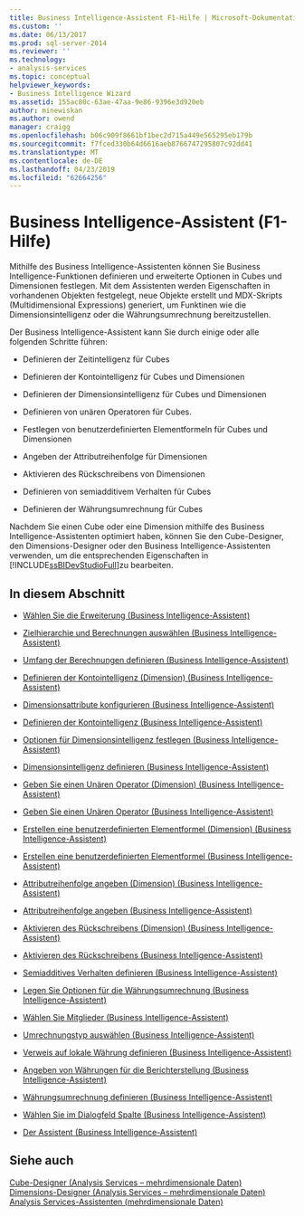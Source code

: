 ```yaml
---
title: Business Intelligence-Assistent F1-Hilfe | Microsoft-Dokumentation
ms.custom: ''
ms.date: 06/13/2017
ms.prod: sql-server-2014
ms.reviewer: ''
ms.technology:
- analysis-services
ms.topic: conceptual
helpviewer_keywords:
- Business Intelligence Wizard
ms.assetid: 155ac80c-63ae-47aa-9e86-9396e3d920eb
author: minewiskan
ms.author: owend
manager: craigg
ms.openlocfilehash: b06c909f8661bf1bec2d715a449e565295eb179b
ms.sourcegitcommit: f7fced330b64d6616aeb8766747295807c92dd41
ms.translationtype: MT
ms.contentlocale: de-DE
ms.lasthandoff: 04/23/2019
ms.locfileid: "62664256"
---
```

# <a name="business-intelligence-wizard-f1-help"></a>Business Intelligence-Assistent (F1-Hilfe)
  Mithilfe des Business Intelligence-Assistenten können Sie Business Intelligence-Funktionen definieren und erweiterte Optionen in Cubes und Dimensionen festlegen. Mit dem Assistenten werden Eigenschaften in vorhandenen Objekten festgelegt, neue Objekte erstellt und MDX-Skripts (Multidimensional Expressions) generiert, um Funktinen wie die Dimensionsintelligenz oder die Währungsumrechnung bereitzustellen.  
  
 Der Business Intelligence-Assistent kann Sie durch einige oder alle folgenden Schritte führen:  
  
-   Definieren der Zeitintelligenz für Cubes  
  
-   Definieren der Kontointelligenz für Cubes und Dimensionen  
  
-   Definieren der Dimensionsintelligenz für Cubes und Dimensionen  
  
-   Definieren von unären Operatoren für Cubes.  
  
-   Festlegen von benutzerdefinierten Elementformeln für Cubes und Dimensionen  
  
-   Angeben der Attributreihenfolge für Dimensionen  
  
-   Aktivieren des Rückschreibens von Dimensionen  
  
-   Definieren von semiadditivem Verhalten für Cubes  
  
-   Definieren der Währungsumrechnung für Cubes  
  
 Nachdem Sie einen Cube oder eine Dimension mithilfe des Business Intelligence-Assistenten optimiert haben, können Sie den Cube-Designer, den Dimensions-Designer oder den Business Intelligence-Assistenten verwenden, um die entsprechenden Eigenschaften in [!INCLUDE[ssBIDevStudioFull](../includes/ssbidevstudiofull-md.md)]zu bearbeiten.  
  
## <a name="in-this-section"></a>In diesem Abschnitt  
  
-   [Wählen Sie die Erweiterung &#40;Business Intelligence-Assistent&#41;](choose-enhancement-business-intelligence-wizard.md)  
  
-   [Zielhierarchie und Berechnungen auswählen &#40;Business Intelligence-Assistent&#41;](choose-time-calculations-business-intelligence-wizard.md)  
  
-   [Umfang der Berechnungen definieren &#40;Business Intelligence-Assistent&#41;](define-scope-of-calculations-business-intelligence-wizard.md)  
  
-   [Definieren der Kontointelligenz &#40;Dimension&#41; &#40;Business Intelligence-Assistent&#41;](define-account-intelligence-dimension-business-intelligence-wizard.md)  
  
-   [Dimensionsattribute konfigurieren &#40;Business Intelligence-Assistent&#41;](configure-dimension-attributes-business-intelligence-wizard.md)  
  
-   [Definieren der Kontointelligenz &#40;Business Intelligence-Assistent&#41;](define-account-intelligence-business-intelligence-wizard.md)  
  
-   [Optionen für Dimensionsintelligenz festlegen &#40;Business Intelligence-Assistent&#41;](set-dimension-intelligence-options-business-intelligence-wizard.md)  
  
-   [Dimensionsintelligenz definieren &#40;Business Intelligence-Assistent&#41;](define-dimension-intelligence-business-intelligence-wizard.md)  
  
-   [Geben Sie einen Unären Operator &#40;Dimension&#41; &#40;Business Intelligence-Assistent&#41;](specify-a-unary-operator-dimension-business-intelligence-wizard.md)  
  
-   [Geben Sie einen Unären Operator &#40;Business Intelligence-Assistent&#41;](specify-a-unary-operator-business-intelligence-wizard.md)  
  
-   [Erstellen eine benutzerdefinierten Elementformel &#40;Dimension&#41; &#40;Business Intelligence-Assistent&#41;](create-a-custom-member-formula-dimension-business-intelligence-wizard.md)  
  
-   [Erstellen eine benutzerdefinierten Elementformel &#40;Business Intelligence-Assistent&#41;](create-a-custom-member-formula-business-intelligence-wizard.md)  
  
-   [Attributreihenfolge angeben &#40;Dimension&#41; &#40;Business Intelligence-Assistent&#41;](specify-attribute-ordering-dimension-business-intelligence-wizard.md)  
  
-   [Attributreihenfolge angeben &#40;Business Intelligence-Assistent&#41;](specify-attribute-ordering-business-intelligence-wizard.md)  
  
-   [Aktivieren des Rückschreibens &#40;Dimension&#41; &#40;Business Intelligence-Assistent&#41;](enable-dimension-writeback-dimension-business-intelligence-wizard.md)  
  
-   [Aktivieren des Rückschreibens &#40;Business Intelligence-Assistent&#41;](enable-dimension-writeback-business-intelligence-wizard.md)  
  
-   [Semiadditives Verhalten definieren &#40;Business Intelligence-Assistent&#41;](define-semiadditive-behavior-business-intelligence-wizard.md)  
  
-   [Legen Sie Optionen für die Währungsumrechnung &#40;Business Intelligence-Assistent&#41;](set-currency-conversion-options-business-intelligence-wizard.md)  
  
-   [Wählen Sie Mitglieder &#40;Business Intelligence-Assistent&#41;](select-members-business-intelligence-wizard.md)  
  
-   [Umrechnungstyp auswählen &#40;Business Intelligence-Assistent&#41;](select-conversion-type-business-intelligence-wizard.md)  
  
-   [Verweis auf lokale Währung definieren &#40;Business Intelligence-Assistent&#41;](define-local-currency-reference-business-intelligence-wizard.md)  
  
-   [Angeben von Währungen für die Berichterstellung &#40;Business Intelligence-Assistent&#41;](specify-reporting-currencies-business-intelligence-wizard.md)  
  
-   [Währungsumrechnung definieren &#40;Business Intelligence-Assistent&#41;](define-currency-conversion-business-intelligence-wizard.md)  
  
-   [Wählen Sie im Dialogfeld Spalte &#40;Business Intelligence-Assistent&#41;](select-a-column-dialog-box-business-intelligence-wizard.md)  
  
-   [Der Assistent &#40;Business Intelligence-Assistent&#41;](completing-the-wizard-business-intelligence-wizard.md)  
  
## <a name="see-also"></a>Siehe auch  
 [Cube-Designer &#40;Analysis Services – mehrdimensionale Daten&#41;](cube-designer-analysis-services-multidimensional-data.md)   
 [Dimensions-Designer &#40;Analysis Services – mehrdimensionale Daten&#41;](dimension-designer-analysis-services-multidimensional-data.md)   
 [Analysis Services-Assistenten &#40;mehrdimensionale Daten&#41;](analysis-services-wizards-multidimensional-data.md)  
  
  
